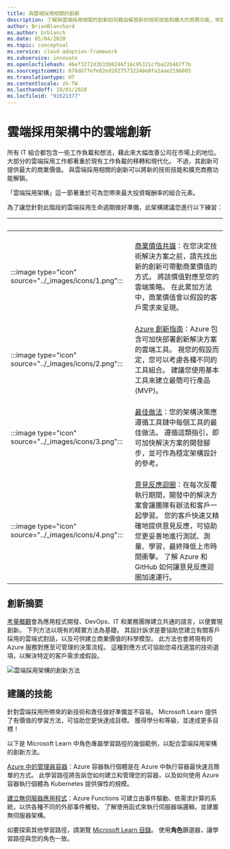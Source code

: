 ```yaml
---
title: 與雲端採用相關的創新
description: 了解與雲端採用相關的創新如何藉由解放新的技術技能和擴大的商務功能，來提供商業價值。
author: BrianBlanchard
ms.author: brblanch
ms.date: 05/04/2020
ms.topic: conceptual
ms.service: cloud-adoption-framework
ms.subservice: innovate
ms.openlocfilehash: 46ef3272d3b33b0246f16c95321cfba22b467f7b
ms.sourcegitcommit: 670dd77efe02ed20275732248e0fa2aae2196805
ms.translationtype: HT
ms.contentlocale: zh-TW
ms.lasthandoff: 10/01/2020
ms.locfileid: "91621377"
---
```

# <a name="cloud-innovation-in-the-cloud-adoption-framework"></a>雲端採用架構中的雲端創新

所有 IT 組合都包含一些工作負載和想法，藉此來大幅改善公司在市場上的地位。 大部分的雲端採用工作都著重於現有工作負載的移轉和現代化。 不過，其創新可提供最大的商業價值。 與雲端採用相關的創新可以將新的技術技能和擴充商務功能解鎖。

「雲端採用架構」這一節著重於可為您帶來最大投資報酬率的組合元素。

為了讓您針對此階段的雲端採用生命週期做好準備，此架構建議您進行以下練習：

| <span title="圖示">&nbsp;</span> | <span title="描述">&nbsp;</span> |
|--|--|
| <br> :::image type="icon" source="../_images/icons/1.png"::: | <br> [商業價值共識](./business-value.md)：在您決定技術解決方案之前，請先找出新的創新可帶動商業價值的方式。 將該價值對應至您的雲端策略。 在此累加方法中，商業價值會以假設的客戶需求來呈現。 |
| <br> :::image type="icon" source="../_images/icons/2.png"::: | <br> [Azure 創新指南](./innovation-guide/index.md)：Azure 包含可加快部署創新解決方案的雲端工具。 視您的假設而定，您可以考慮各種不同的工具組合。 建議您使用基本工具來建立最簡可行產品 (MVP)。 |
| <br> :::image type="icon" source="../_images/icons/3.png"::: | <br> [最佳做法](./best-practices/index.md)：您的架構決策應遵循工具鏈中每個工具的最佳做法。 遵循這類指引，即可加快解決方案的開發腳步，並可作為穩定架構設計的參考。 |
| <br> :::image type="icon" source="../_images/icons/4.png"::: | <br> [意見反應迴圈](./considerations/adoption.md)：在每次反覆執行期間，開發中的解決方案會讓團隊有辦法和客戶一起學習。 您的客戶快速又精確地提供意見反應，可協助您更妥善地進行測試、測量、學習，最終降低上市時間衝擊。 了解 Azure 和 GitHub 如何讓意見反應迴圈加速運行。 |

## <a name="innovation-summary"></a>創新摘要

[考量概觀](./considerations/index.md)會為應用程式開發、DevOps、IT 和業務團隊建立共通的語言，以便實現創新。 下列方法以現有的精實方法為基礎。 其設計訴求是要協助您建立有關客戶採用的雲端式對話，以及可供建立商業價值的科學模型。 此方法也會將現有的 Azure 服務對應至可管理的決策流程。 這種對應方式可協助您尋找適當的技術選項，以解決特定的客戶需求或假設。

![雲端採用架構的創新方法](../_images/innovate/innovate-methodology.png)

## <a name="suggested-skills"></a>建議的技能

針對雲端採用所帶來的新技術和責任做好準備並不容易。 Microsoft Learn 提供了有價值的學習方法，可協助您更快達成目標。 獲得學分和等級，並達成更多目標！

以下是 Microsoft Learn 中角色專屬學習路徑的幾個範例，以配合雲端採用架構的創新方法。

[Azure 中的管理員容器](/learn/paths/administer-containers-in-azure)：Azure 容器執行個體是在 Azure 中執行容器最快速且簡單的方式。 此學習路徑將告訴您如何建立和管理您的容器，以及如何使用 Azure 容器執行個體為 Kubernetes 提供彈性的規模。

[建立無伺服器應用程式](/learn/paths/create-serverless-applications)：Azure Functions 可建立由事件驅動、依需求計算的系統，以供各種不同的外部事件觸發。 了解使用函式來執行伺服器端邏輯，並建置無伺服器架構。

如要探索其他學習路徑，請瀏覽 [Microsoft Learn 目錄](/learn/browse)。 使用**角色**篩選器，讓學習路徑與您的角色一致。
